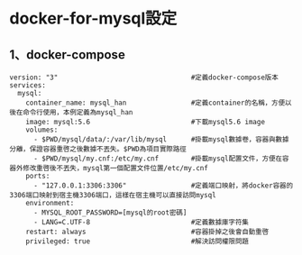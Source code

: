 # docker-for-mysql設定

## 1、docker-compose

    version: "3"                                 #定義docker-compose版本
    services:
      mysql:
        container_name: mysql_han                #定義container的名稱，方便以後在命令行使用，本例定義為mysql_han
        image: mysql:5.6                         #下載mysql5.6 image
        volumes:
          - $PWD/mysql/data/:/var/lib/mysql      #掛載mysql數據卷，容器與數據分離，保證容器重啓之後數據不丟失。$PWD為項目實際路徑
          - $PWD/mysql/my.cnf:/etc/my.cnf        #掛載mysql配置文件，方便在容器外修改重啓後不丟失，mysql第一個配置文件位置/etc/my.cnf
        ports:
          - "127.0.0.1:3306:3306"                #定義端口映射，將docker容器的3306端口映射到宿主機3306端口，這樣在宿主機可以直接訪問mysql
        environment:
          - MYSQL_ROOT_PASSWORD=[mysql的root密碼]
          - LANG=C.UTF-8                         #定義數據庫字符集
        restart: always                          #容器掛掉之後會自動重啓
        privileged: true                         #解決訪問權限問題
